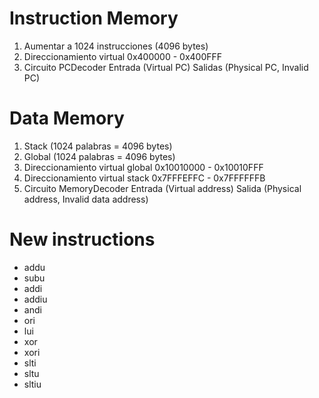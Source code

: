# Instruction Memory
1. Aumentar a 1024 instrucciones (4096 bytes)
2. Direccionamiento virtual
  0x400000 - 0x400FFF
3. Circuito PCDecoder
  Entrada (Virtual PC)
  Salidas (Physical PC, Invalid PC)

# Data Memory
1. Stack (1024 palabras = 4096 bytes)
2. Global (1024 palabras = 4096 bytes)
3. Direccionamiento virtual global
  0x10010000 - 0x10010FFF
4. Direccionamiento virtual stack
  0x7FFFEFFC - 0x7FFFFFFB
5. Circuito MemoryDecoder
  Entrada (Virtual address)
  Salida (Physical address, Invalid data address)
  
# New instructions
* addu
* subu
* addi
* addiu
* andi
* ori
* lui
* xor
* xori
* slti
* sltu
* sltiu